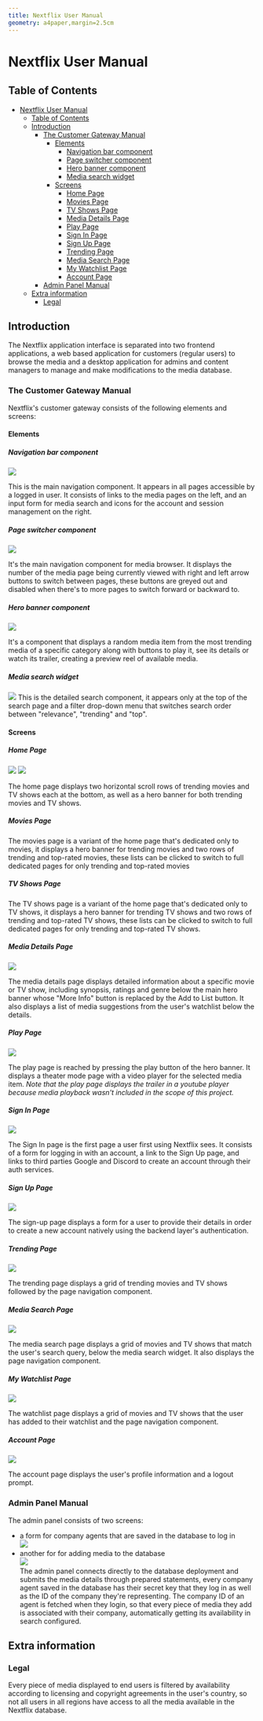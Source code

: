 ```yaml
--- 
title: Nextflix User Manual
geometry: a4paper,margin=2.5cm
---
```

# Nextflix User Manual
## Table of Contents

- [Nextflix User Manual](#nextflix-user-manual)
    - [Table of Contents](#table-of-contents)
    - [Introduction](#introduction)
        - [The Customer Gateway Manual](#the-customer-gateway-manual)
            - [Elements](#elements)
                - [Navigation bar component](#navigation-bar-component)
                - [Page switcher component](#page-switcher-component)
                - [Hero banner component](#hero-banner-component)
                - [Media search widget](#media-search-widget)
            - [Screens](#screens)
                - [Home Page](#home-page)
                - [Movies Page](#movies-page)
                - [TV Shows Page](#tv-shows-page)
                - [Media Details Page](#media-details-page)
                - [Play Page](#play-page)
                - [Sign In Page](#sign-in-page)
                - [Sign Up Page](#sign-up-page)
                - [Trending Page](#trending-page)
                - [Media Search Page](#media-search-page)
                - [My Watchlist Page](#my-watchlist-page)
                - [Account Page](#account-page)
        - [Admin Panel Manual](#admin-panel-manual)
    - [Extra information](#extra-information)
        - [Legal](#legal)

## Introduction

The Nextflix application interface is separated into two frontend applications, a web based application for customers (regular users) to browse the media and a desktop application for admins and content managers to manage and make modifications to the media database.

### The Customer Gateway Manual

Nextflix's customer gateway consists of the following elements and screens:

#### Elements
##### Navigation bar component
![](assets/navbar.png)

This is the main navigation component. It appears in all pages accessible by a logged in user. It consists of links to the media pages on the left, and an input form for media search and icons for the account and session management on the right.

##### Page switcher component
![](assets/page-switcher.png)

It's the main navigation component for media browser. It displays the number of the media page being currently viewed with right and left arrow buttons to switch between pages, these buttons are greyed out and disabled when there's to more pages to switch forward or backward to.

##### Hero banner component
![](assets/hero.png)

It's a component that displays a random media item from the most trending media of a specific category along with buttons to play it, see its details or watch its trailer, creating a preview reel of available media.

##### Media search widget

![](assets/search-widget.png)
This is the detailed search component, it appears only at the top of the search page and a filter drop-down menu that switches search order between "relevance", "trending" and "top".

#### Screens
##### Home Page
![](assets/home-page.png)
![](assets/home-page-2.png)

The home page displays two horizontal scroll rows of trending movies and TV shows each at the bottom, as well as a hero banner for both trending movies and TV shows.
##### Movies Page

The movies page is a variant of the home page that's dedicated only to movies, it displays a hero banner for trending movies and two rows of trending and top-rated movies, these lists can be clicked to switch to full dedicated pages for only trending and top-rated movies

##### TV Shows Page

The TV shows page is a variant of the home page that's dedicated only to TV shows, it displays a hero banner for trending TV shows and two rows of trending and top-rated TV shows, these lists can be clicked to switch to full dedicated pages for only trending and top-rated TV shows.

##### Media Details Page
![](assets/media-details.png)

The media details page displays detailed information about a specific movie or TV show, including synopsis, ratings and genre below the main hero banner whose "More Info" button is replaced by the Add to List button. It also displays a list of media suggestions from the user's watchlist below the details.

##### Play Page
![](assets/play-page.png)

The play page is reached by pressing the play button of the hero banner. It displays a theater mode page with a video player for the selected media item. *Note that the play page displays the trailer in a youtube player because media playback wasn't included in the scope of this project.*

##### Sign In Page
![](assets/login-page.png)

The Sign In page is the first page a user first using Nextflix sees. It consists of a form for logging in with an account, a link to the Sign Up page, and links to third parties Google and Discord to create an account through their auth services.

##### Sign Up Page
![](assets/signup-page.png)

The sign-up page displays a form for a user to provide their details in order to create a new account natively using the backend layer's authentication.

##### Trending Page
![](assets/trending-page.png)

The trending page displays a grid of trending movies and TV shows followed by the page navigation component.

##### Media Search Page
![](assets/media-search.png)

The media search page displays a grid of movies and TV shows that match the user's search query, below the media search widget. It also displays the page navigation component.

##### My Watchlist Page
![](assets/watchlist.png)

The watchlist page displays a grid of movies and TV shows that the user has added to their watchlist and the page navigation component.

##### Account Page
![](assets/account-page.png)

The account page displays the user's profile information and a logout prompt.


### Admin Panel Manual
The admin panel consists of two screens: 
- a form for company agents that are saved in the database to log in  
  ![](assets/admin-login.png)
- another for for adding media to the database  
  ![](assets/admin-insert.png)  
The admin panel connects directly to the database deployment and submits the media details through prepared statements, every company agent saved in the database has their secret key that they log in as well as the ID of the company they're representing. The company ID of an agent is fetched when they login, so that every piece of media they add is associated with their company, automatically getting its availability in search configured.

## Extra information
### Legal
Every piece of media displayed to end users is filtered by availability according to licensing and copyright agreements in the user's country, so not all users in all regions have access to all the media available in the Nextflix database.